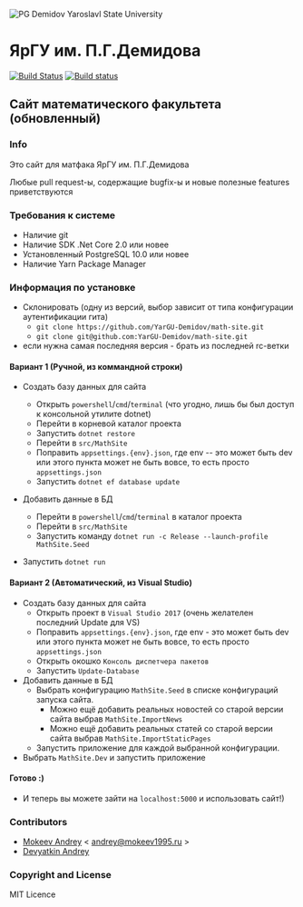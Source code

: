 ![PG Demidov Yaroslavl State University](https://upload.wikimedia.org/wikipedia/ru/2/28/Logo_demidovskiy_universitet.png)
# ЯрГУ им. П.Г.Демидова
[![Build Status](https://travis-ci.org/YarGU-Demidov/math-site.svg?branch=rc-1.0.0)](https://travis-ci.org/YarGU-Demidov/math-site)
[![Build status](https://ci.appveyor.com/api/projects/status/6uowqp6ypc6o1of3/branch/rc-1.0.0?svg=true)](https://ci.appveyor.com/project/mokeev1995/math-site/branch/rc-1.0.0)
## Сайт математического факультета (обновленный)

### Info

Это сайт для матфака ЯрГУ им. П.Г.Демидова 

Любые pull request-ы, содержащие bugfix-ы и новые полезные features приветствуются

### Требования к системе

* Наличие git
* Наличие SDK .Net Core 2.0 или новее
* Установленный PostgreSQL 10.0 или новее
* Наличие Yarn Package Manager

### Информация по установке

* Склонировать (одну из версий, выбор зависит от типа конфигурации аутентификации гита)
  * `git clone https://github.com/YarGU-Demidov/math-site.git`
  * `git clone git@github.com:YarGU-Demidov/math-site.git`
* если нужна самая последняя версия - брать из последней rc-ветки

#### Вариант 1 (Ручной, из коммандной строки)

* Создать базу данных для сайта
  * Открыть `powershell`/`cmd`/`terminal` (что угодно, лишь бы был доступ к консольной утилите dotnet)
  * Перейти в корневой каталог проекта
  * Запустить `dotnet restore`
  * Перейти в `src/MathSite`
  * Поправить `appsettings.{env}.json`, где env -- это может быть dev или этого пункта может не быть вовсе, то есть просто `appsettings.json`
  * Запустить `dotnet ef database update`
* Добавить данные в БД
  * Перейти в `powershell`/`cmd`/`terminal` в каталог проекта
  * Перейти в `src/MathSite`
  * Запустить команду `dotnet run -с Release --launch-profile MathSite.Seed`
  
* Запустить `dotnet run`

#### Вариант 2 (Автоматический, из Visual Studio)

* Создать базу данных для сайта
  * Открыть проект в `Visual Studio 2017` (очень желателен последний Update для VS)
  * Поправить `appsettings.{env}.json`, где env - это может быть dev или этого пункта может не быть вовсе, то есть просто `appsettings.json`
  * Открыть окошко `Консоль диспетчера пакетов`
  * Запустить `Update-Database`
* Добавить данные в БД
  * Выбрать конфигурацию `MathSite.Seed` в списке конфигураций запуска сайта.
    * Можно ещё добавить реальных новостей со старой версии сайта выбрав `MathSite.ImportNews`
    * Можно ещё добавить реальных статей со старой версии сайта выбрав `MathSite.ImportStaticPages`
  * Запустить приложение для каждой выбранной конфигурации.
* Выбрать `MathSite.Dev` и запустить приложение

#### Готово :)
  
* И теперь вы можете зайти на `localhost:5000` и использовать сайт!)

### Contributors

* [Mokeev Andrey](http://mokeev1995.ru) \< andrey@mokeev1995.ru >
* [Devyatkin Andrey](https://vk.com/id16824326)

### Copyright and License

MIT Licence
